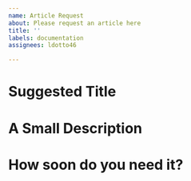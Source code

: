 ```yaml
---
name: Article Request
about: Please request an article here
title: ''
labels: documentation
assignees: ldotto46

---
```


# Suggested Title

# A Small Description

# How soon do you need it?
